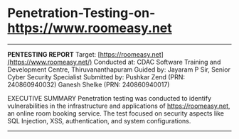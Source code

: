 # Penetration-Testing-on-https://www.roomeasy.net
************************************************************************************************************************************************
**PENTESTING REPORT**
Target: [https://roomeasy.net](https://www.roomeasy.net/)
Conducted at: CDAC Software Training and Development Centre, Thiruvananthapuram
Guided by: Jayaram P Sir, Senior Cyber Security Specialist
Submitted by:
Pushkar Zend (PRN: 240860940032)
Ganesh Shelke (PRN: 240860940017)

EXECUTIVE SUMMARY
Penetration testing was conducted to identify vulnerabilities in the infrastructure and applications of https://roomeasy.net, 
an online room booking service. The test focused on security aspects like SQL Injection, XSS, authentication, and system configurations.
*************************************************************************************************************************************************
